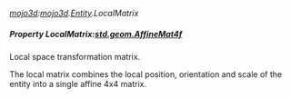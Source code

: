 _[mojo3d](../../modules/mojo3d/mojo3d-module.md):[mojo3d](../../modules/mojo3d/mojo3d-module.md).[Entity](../../modules/mojo3d/mojo3d-entity.md).LocalMatrix_
##### Property LocalMatrix:[std.geom.AffineMat4f](../../modules/std/std-geom-affinemat4f.md)
Local space transformation matrix.

The local matrix combines the local position, orientation and scale of the entity into a single affine 4x4 matrix.
